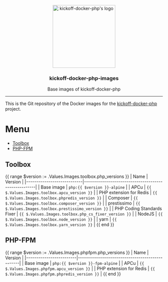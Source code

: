 <p align="center">
    <img src="https://user-images.githubusercontent.com/8983173/28176182-c45b1196-67f6-11e7-8d96-fd1aefd3fcab.png" alt="kickoff-docker-php's logo" width="200" height="200" />
</p>
<h3 align="center">kickoff-docker-php-images</h3>
<p align="center">Base images of kickoff-docker-php</p>

---

This is the Git repository of the Docker images for the [kickoff-docker-php](https://github.com/thecodingmachine/kickoff-docker-php/) project.

# Menu

* [Toolbox](#toolbox)
* [PHP-FPM](#php-fpm)

## Toolbox
{{ range $version := .Values.Images.toolbox.php_versions }}
| Name                       | Version                                              |
|----------------------------|------------------------------------------------------|
| Base image                 | `php:{{ $version }}-alpine`                          |
| APCu                       | `{{ $.Values.Images.toolbox.apcu_version }}`         |
| PHP extension for Redis    | `{{ $.Values.Images.toolbox.phpredis_version }}`     |
| Composer                   | `{{ $.Values.Images.toolbox.composer_version }}`     |
| prestissimo                | `{{ $.Values.Images.toolbox.prestissimo_version }}`  |
| PHP Coding Standards Fixer | `{{ $.Values.Images.toolbox.php_cs_fixer_version }}` |
| NodeJS                     | `{{ $.Values.Images.toolbox.node_version }}`         |
| yarn                       | `{{ $.Values.Images.toolbox.yarn_version }}`         |
{{ end }}
## PHP-FPM
{{ range $version := .Values.Images.phpfpm.php_versions }}
| Name                    | Version                                         |
|-------------------------|-------------------------------------------------|
| Base image              | `php:{{ $version }}-fpm-alpine`                 |
| APCu                    | `{{ $.Values.Images.phpfpm.apcu_version }}`     |
| PHP extension for Redis | `{{ $.Values.Images.phpfpm.phpredis_version }}` |
{{ end }}